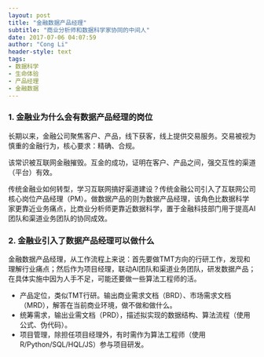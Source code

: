 ```yaml
---
layout: post
title: "金融数据产品经理"
subtitle: "商业分析师和数据科学家协同的中间人"
date: 2017-07-06 04:07:59
author: "Cong Li"
header-style: text
tags:
- 数据科学
- 生命体验
- 产品经理
- 金融数据
---
```

### 1. 金融业为什么会有数据产品经理的岗位

长期以来，金融公司聚焦客户、产品，线下获客，线上提供交易服务。交易被视为慎重的金融行为，核心要求：精确、合规。

该常识被互联网金融摧毁。互金的成功，证明在客户、产品之间，强交互性的渠道（平台）有效。

传统金融业如何转型，学习互联网搞好渠道建设？传统金融公司引入了互联网公司核心岗位产品经理（PM）。做数据产品的则为数据产品经理，该角色比数据科学家更靠近业务痛点，比商业分析师更靠近数据科学，置于金融科技部门用于提高AI团队和渠道业务团队的协同成效。

### 2. 金融业引入了数据产品经理可以做什么

金融数据产品经理，从工作流程上来说：首先要做TMT方向的行研工作，发现和理解行业痛点；然后作为项目经理，联动AI团队和渠道业务团队，研发数据产品；在具体实施中因为人手不足，可能还要做一些算法工程师的活。

  * 产品定位，类似TMT行研。输出商业需求文档（BRD）、市场需求文档（MRD），解答在当前商业环境，做不做和做什么。
  * 统筹需求，输出业需文档（PRD），描述拟实现的数据结构、算法流程（使用公式、伪代码）。
  * 项目管理，除担任项目经理外，有时需作为算法工程师（使用R/Python/SQL/HQL/JS）参与项目研发。